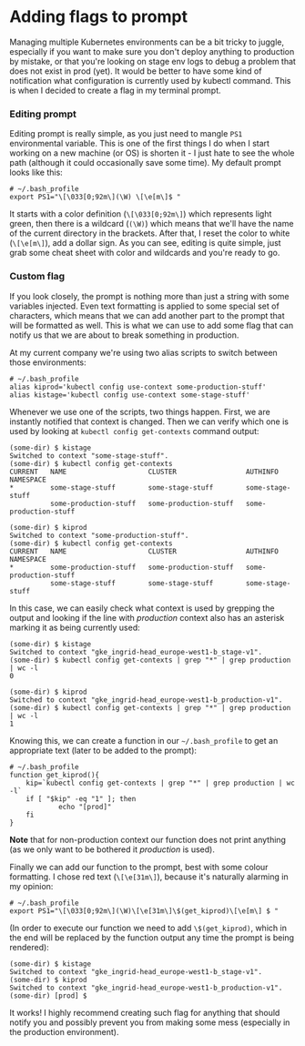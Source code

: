 # Adding flags to prompt

Managing multiple Kubernetes environments can be a bit tricky to juggle, especially if you want to make sure you don't deploy anything to production by mistake, or that you're looking on stage env logs to debug a problem that does not exist in prod (yet). It would be better to have some kind of notification what configuration is currently used by kubectl command. This is when I decided to create a flag in my terminal prompt.

### Editing prompt

Editing prompt is really simple, as you just need to mangle `PS1` environmental variable. This is one of the first things I do when I start working on a new machine (or OS) is shorten it - I just hate to see the whole path (although it could occasionally save some time). My default prompt looks like this:

    # ~/.bash_profile
    export PS1="\[\033[0;92m\](\W) \[\e[m\]$ "

It starts with a color definition (`\[\033[0;92m\]`) which represents light green, then there is a wildcard (`(\W)`) which means that we'll have the name of the current directory in the brackets. After that, I reset the color to white (`\[\e[m\]`), add a dollar sign. As you can see, editing is quite simple, just grab some cheat sheet with color and wildcards and you're ready to go.

### Custom flag

If you look closely, the prompt is nothing more than just a string with some variables injected. Even text formatting is applied to some special set of characters, which means that we can add another part to the prompt that will be formatted as well. This is what we can use to add some flag that can notify us that we are about to break something in production.

At my current company we're using two alias scripts to switch between those environments:

    # ~/.bash_profile
    alias kiprod='kubectl config use-context some-production-stuff'
    alias kistage='kubectl config use-context some-stage-stuff'

Whenever we use one of the scripts, two things happen. First, we are instantly notified that context is changed. Then we can verify which one is used by looking at `kubectl config get-contexts` command output:

    (some-dir) $ kistage
    Switched to context "some-stage-stuff".
    (some-dir) $ kubectl config get-contexts
    CURRENT   NAME                    CLUSTER                 AUTHINFO               NAMESPACE
    *         some-stage-stuff        some-stage-stuff        some-stage-stuff        
              some-production-stuff   some-production-stuff   some-production-stuff   
    
    (some-dir) $ kiprod
    Switched to context "some-production-stuff".
    (some-dir) $ kubectl config get-contexts
    CURRENT   NAME                    CLUSTER                 AUTHINFO               NAMESPACE
    *         some-production-stuff   some-production-stuff   some-production-stuff   
              some-stage-stuff        some-stage-stuff        some-stage-stuff        

In this case, we can easily check what context is used by grepping the output and looking if the line with _production_ context also has an asterisk marking it as being currently used:

    (some-dir) $ kistage
    Switched to context "gke_ingrid-head_europe-west1-b_stage-v1".
    (some-dir) $ kubectl config get-contexts | grep "*" | grep production | wc -l
    0

    (some-dir) $ kiprod
    Switched to context "gke_ingrid-head_europe-west1-b_production-v1".
    (some-dir) $ kubectl config get-contexts | grep "*" | grep production | wc -l
    1

Knowing this, we can create a function in our `~/.bash_profile` to get an appropriate text (later to be added to the prompt):

    # ~/.bash_profile
    function get_kiprod(){
        kip=`kubectl config get-contexts | grep "*" | grep production | wc -l`
        if [ "$kip" -eq "1" ]; then
                echo "[prod]"
        fi
    }

**Note** that for non-production context our function does not print anything (as we only want to be bothered it _production_ is used).

Finally we can add our function to the prompt, best with some colour formatting. I chose red text (`\[\e[31m\]`), because it's naturally alarming in my opinion:

    # ~/.bash_profile
    export PS1="\[\033[0;92m\](\W)\[\e[31m\]\$(get_kiprod)\[\e[m\] $ "

(In order to execute our function we need to add `\$(get_kiprod)`, which in the end will be replaced by the function output any time the prompt is being rendered):

    (some-dir) $ kistage
    Switched to context "gke_ingrid-head_europe-west1-b_stage-v1".
    (some-dir) $ kiprod
    Switched to context "gke_ingrid-head_europe-west1-b_production-v1".
    (some-dir) [prod] $ 

It works! I highly recommend creating such flag for anything that should notify you and possibly prevent you from making some mess (especially in the production environment).
